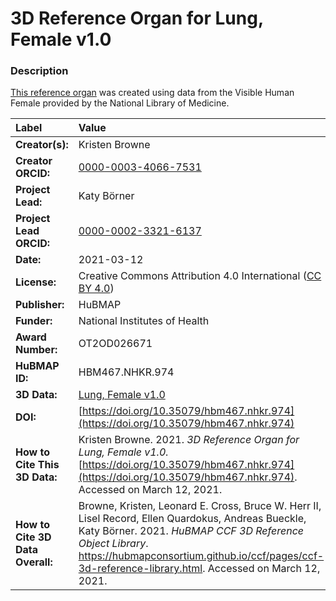 # 3D Reference Organ for Lung, Female v1.0

### Description
[This reference organ](https://hubmapconsortium.github.io/ccf/pages/ccf-3d-reference-library.html) was created using data from the Visible Human Female provided by the National Library of Medicine.

| Label | Value |
| :------------- |:-------------|
| **Creator(s):** | Kristen Browne |
| **Creator ORCID:** | [0000-0003-4066-7531](https://orcid.org/0000-0003-4066-7531) |
| **Project Lead:** | Katy B&ouml;rner |
| **Project Lead ORCID:** | [0000-0002-3321-6137](https://orcid.org/0000-0002-3321-6137) |
| **Date:** | 2021-03-12 |
| **License:** | Creative Commons Attribution 4.0 International ([CC BY 4.0](https://creativecommons.org/licenses/by/4.0/)) |
| **Publisher:** | HuBMAP |
| **Funder:** | National Institutes of Health |
| **Award Number:** | OT2OD026671 |
| **HuBMAP ID:** | HBM467.NHKR.974 |
| **3D Data:** | [Lung, Female v1.0](https://hubmapconsortium.github.io/ccf-releases/v1.0/models/VH_F_Lung_v1.0.glb) |
| **DOI:** | [https://doi.org/10.35079/hbm467.nhkr.974](https://doi.org/10.35079/hbm467.nhkr.974) |
| **How to Cite This 3D Data:** | Kristen Browne. 2021. *3D Reference Organ for Lung, Female v1.0.* [https://doi.org/10.35079/hbm467.nhkr.974](https://doi.org/10.35079/hbm467.nhkr.974). Accessed on March 12, 2021. |
| **How to Cite 3D Data Overall:** | Browne, Kristen, Leonard E. Cross, Bruce W. Herr II, Lisel Record, Ellen Quardokus, Andreas Bueckle, Katy B&ouml;rner. 2021. *HuBMAP CCF 3D Reference Object Library*. https://hubmapconsortium.github.io/ccf/pages/ccf-3d-reference-library.html. Accessed on March 12, 2021. |